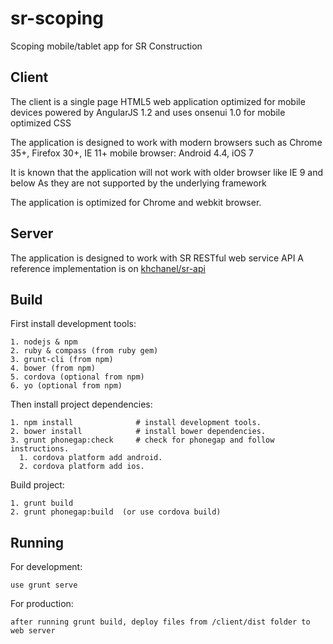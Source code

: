 sr-scoping
==========

Scoping mobile/tablet app for SR Construction


## Client

  The client is a single page HTML5 web application optimized for mobile devices
  powered by AngularJS 1.2 and uses onsenui 1.0 for mobile optimized CSS

  The application is designed to work with modern browsers such as
  Chrome 35+, Firefox 30+, IE 11+
  mobile browser: Android 4.4, iOS 7

  It is known that the application will not work with older browser like
  IE 9 and below
  As they are not supported by the underlying framework

  The application is optimized for Chrome and webkit browser.


## Server

  The application is designed to work with SR RESTful web service API
  A reference implementation is on [khchanel/sr-api](//github.com/khchanel/sr-api)


## Build

  First install development tools:

    1. nodejs & npm
    2. ruby & compass (from ruby gem)
    3. grunt-cli (from npm)
    4. bower (from npm)
    5. cordova (optional from npm)
    6. yo (optional from npm)

  Then install project dependencies:

    1. npm install              # install development tools.
    2. bower install            # install bower dependencies.
    3. grunt phonegap:check     # check for phonegap and follow instructions.
      1. cordova platform add android.
      2. cordova platform add ios.


  Build project:

    1. grunt build
    2. grunt phonegap:build  (or use cordova build)


## Running

  For development:

    use grunt serve


  For production:

    after running grunt build, deploy files from /client/dist folder to web server
